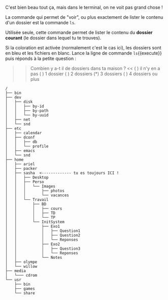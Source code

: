 
C'est bien beau tout ça, mais dans le terminal, on ne voit pas grand chose !

La commande qui permet de "voir", ou plus exactement de lister le contenu d'un dossier est la commande `ls`.

Utilisée seule, cette commande permet de lister le contenu du **dossier courant** (le dossier dans lequel tu te trouves).

Si la coloration est activée (normalement c'est le cas ici), les dossiers sont en bleu et les fichiers en blanc.
Lance la ligne de commande `ls`{{execute}} puis réponds à la petite question :

>> Combien y a-t il de dossiers dans ta maison ? <<
( ) il n'y en a pas
( ) 1 dossier
( ) 2 dossiers
(*) 3 dossiers
( ) 4 dossiers ou plus


```
/
├── bin
├── dev
│   ├── disk
│   │   ├── by-id
│   │   ├── by-path
│   │   └── by-uuid
│   ├── net
│   └── snd
├── etc
│   ├── calendar
│   ├── dconf
│   │   ├── db
│   │   └── profile
│   ├── emacs
│   └── snd
├── home
│   ├── ariel
│   ├── packer
│   ├── sasha  <------------- tu es toujours ICI !
│   │   ├── Desktop
│   │   ├── Perso
│   │   │   └── Images
│   │   │       ├── photos
│   │   │       └── vacances
│   │   └── Travail
│   │       ├── BD
│   │       │   ├── cours
│   │       │   ├── TD
│   │       │   └── TP
│   │       └── InitSystem
│   │           ├── Exo1
│   │           │   ├── Question1
│   │           │   ├── Question2
│   │           │   └── Reponses
│   │           ├── Exo2
│   │           │   ├── Question3
│   │           │   └── Reponses
│   │           └── Notes
│   ├── olympe
│   └── willow
├── media
│   └─── cdrom
└── usr
    ├── bin
    ├── games
    └── share
``` 
